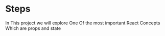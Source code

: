  # Steps

 In This project we will explore One Of the most important React Concepts
 Which are props and state